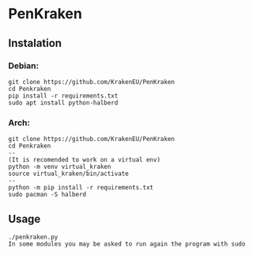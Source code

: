 # PenKraken

## Instalation

### Debian:

```
git clone https://github.com/KrakenEU/PenKraken
cd Penkraken
pip install -r requirements.txt
sudo apt install python-halberd
```

### Arch:

```
git clone https://github.com/KrakenEU/PenKraken
cd Penkraken
--
(It is recomended to work on a virtual env)
python -m venv virtual_kraken
source virtual_kraken/bin/activate
--
python -m pip install -r requirements.txt
sudo pacman -S halberd
```

## Usage

```
./penkraken.py
In some modules you may be asked to run again the program with sudo
```


